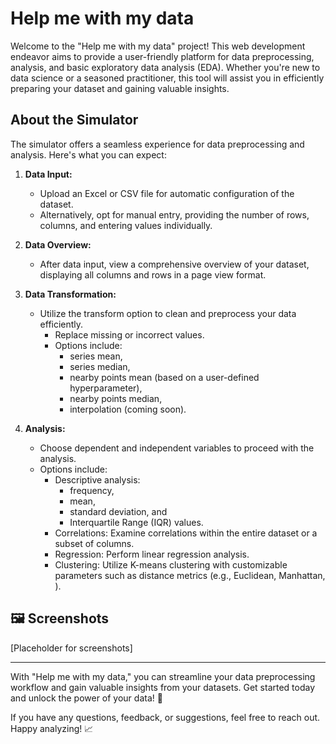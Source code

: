 # Help me with my data

Welcome to the "Help me with my data" project! This web development endeavor aims to provide a user-friendly platform for data preprocessing, analysis, and basic exploratory data analysis (EDA). Whether you're new to data science or a seasoned practitioner, this tool will assist you in efficiently preparing your dataset and gaining valuable insights.

## About the Simulator

The simulator offers a seamless experience for data preprocessing and analysis. Here's what you can expect:

1. **Data Input:**
   - Upload an Excel or CSV file for automatic configuration of the dataset.
   - Alternatively, opt for manual entry, providing the number of rows, columns, and entering values individually.

2. **Data Overview:**
   - After data input, view a comprehensive overview of your dataset, displaying all columns and rows in a page view format.

3. **Data Transformation:**
   - Utilize the transform option to clean and preprocess your data efficiently.
     - Replace missing or incorrect values.
     - Options include:
       - series mean,
       - series median,
       - nearby points mean (based on a user-defined hyperparameter),
       - nearby points median,
       - interpolation (coming soon).

4. **Analysis:**
   - Choose dependent and independent variables to proceed with the analysis.
   - Options include:
     - Descriptive analysis:
         - frequency,
         - mean,
         - standard deviation, and
         - Interquartile Range (IQR) values.
     - Correlations: Examine correlations within the entire dataset or a subset of columns.
     - Regression: Perform linear regression analysis.
     - Clustering: Utilize K-means clustering with customizable parameters such as distance metrics (e.g., Euclidean, Manhattan, <add more here>).

## 🖼️ Screenshots

[Placeholder for screenshots]

---

With "Help me with my data," you can streamline your data preprocessing workflow and gain valuable insights from your datasets. Get started today and unlock the power of your data! 🚀

If you have any questions, feedback, or suggestions, feel free to reach out. Happy analyzing! 📈
